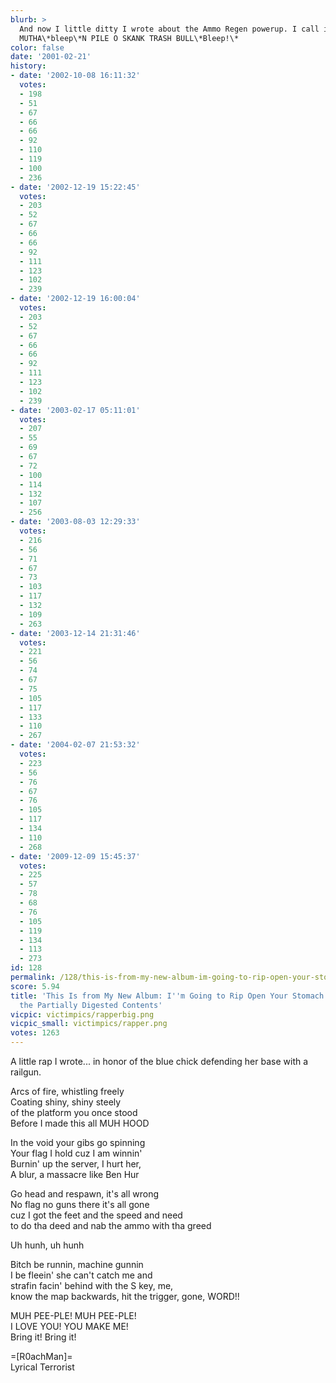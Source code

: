 ```yaml
---
blurb: >
  And now I little ditty I wrote about the Ammo Regen powerup. I call it, USELESS
  MUTHA\*bleep\*N PILE O SKANK TRASH BULL\*Bleep!\*
color: false
date: '2001-02-21'
history:
- date: '2002-10-08 16:11:32'
  votes:
  - 198
  - 51
  - 67
  - 66
  - 66
  - 92
  - 110
  - 119
  - 100
  - 236
- date: '2002-12-19 15:22:45'
  votes:
  - 203
  - 52
  - 67
  - 66
  - 66
  - 92
  - 111
  - 123
  - 102
  - 239
- date: '2002-12-19 16:00:04'
  votes:
  - 203
  - 52
  - 67
  - 66
  - 66
  - 92
  - 111
  - 123
  - 102
  - 239
- date: '2003-02-17 05:11:01'
  votes:
  - 207
  - 55
  - 69
  - 67
  - 72
  - 100
  - 114
  - 132
  - 107
  - 256
- date: '2003-08-03 12:29:33'
  votes:
  - 216
  - 56
  - 71
  - 67
  - 73
  - 103
  - 117
  - 132
  - 109
  - 263
- date: '2003-12-14 21:31:46'
  votes:
  - 221
  - 56
  - 74
  - 67
  - 75
  - 105
  - 117
  - 133
  - 110
  - 267
- date: '2004-02-07 21:53:32'
  votes:
  - 223
  - 56
  - 76
  - 67
  - 76
  - 105
  - 117
  - 134
  - 110
  - 268
- date: '2009-12-09 15:45:37'
  votes:
  - 225
  - 57
  - 78
  - 68
  - 76
  - 105
  - 119
  - 134
  - 113
  - 273
id: 128
permalink: /128/this-is-from-my-new-album-im-going-to-rip-open-your-stomach-and-devour-the-partially-digested-contents/
score: 5.94
title: 'This Is from My New Album: I''m Going to Rip Open Your Stomach and Devour
  the Partially Digested Contents'
vicpic: victimpics/rapperbig.png
vicpic_small: victimpics/rapper.png
votes: 1263
---
```


A little rap I wrote... in honor of the blue chick defending her base
with a railgun.

Arcs of fire, whistling freely  
 Coating shiny, shiny steely  
 of the platform you once stood  
 Before I made this all MUH HOOD

In the void your gibs go spinning  
 Your flag I hold cuz I am winnin'  
 Burnin' up the server, I hurt her,  
 A blur, a massacre like Ben Hur

Go head and respawn, it's all wrong  
 No flag no guns there it's all gone  
 cuz I got the feet and the speed and need  
 to do tha deed and nab the ammo with tha greed

Uh hunh, uh hunh

Bitch be runnin, machine gunnin  
 I be fleein' she can't catch me and  
 strafin facin' behind with the S key, me,  
 know the map backwards, hit the trigger, gone, WORD!!

MUH PEE-PLE! MUH PEE-PLE!  
 I LOVE YOU! YOU MAKE ME!  
 Bring it! Bring it!

=\[R0achMan\]=  
 Lyrical Terrorist
